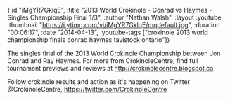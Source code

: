 {:id "iMgYR7GklqE",
 :title
 "2013 World Crokinole - Conrad vs Haymes - Singles Championship Final 1/3",
 :author "Nathan Walsh",
 :layout :youtube,
 :thumbnail "https://i.ytimg.com/vi/iMgYR7GklqE/mqdefault.jpg",
 :duration "00:06:17",
 :date "2014-04-13",
 :youtube-tags
 ["crokinole 2013 world championship finals conrad haymes tavistock ontario"]}


The singles final of the 2013 World Crokinole Championship between Jon Conrad and Ray Haymes. For more from CrokinoleCentre, find full tournament previews and reviews at http://crokinolecentre.blogspot.ca

Follow crokinole results and action as it's happening on Twitter @CrokinoleCentre, https://twitter.com/CrokinoleCentre
